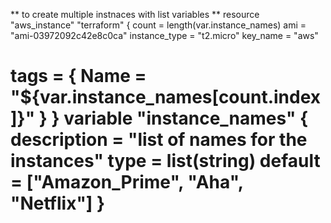 ** to create multiple instnaces with list variables **
resource "aws_instance" "terraform" {
  count         = length(var.instance_names)
  ami           = "ami-03972092c42e8c0ca"
  instance_type = "t2.micro"
  key_name      = "aws"

  tags = {
    Name = "${var.instance_names[count.index]}"
  }
}
variable "instance_names" {
  description = "list of names for the instances"
  type        = list(string)
  default     = ["Amazon_Prime", "Aha", "Netflix"]
}
=============================================================
